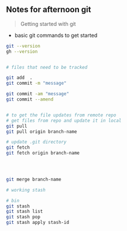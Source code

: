 ## Notes for afternoon git 
> Getting started with git 


* basic git commands to get started

```bash 
git --version 
gh --version 


# files that need to be tracked 

git add  . 
git commit -m "message" 

git commit -am "message" 
git commit --amend 


# to get the file updates from remote repo 
# get files from repo and update it in local 
git pull 
git pull origin branch-name

# update .git directory 
git fetch 
git fetch origin branch-name 
 



git merge branch-name

# working stash 

# bin 
git stash 
git stash list 
git stash pop 
git stash apply stash-id 

```